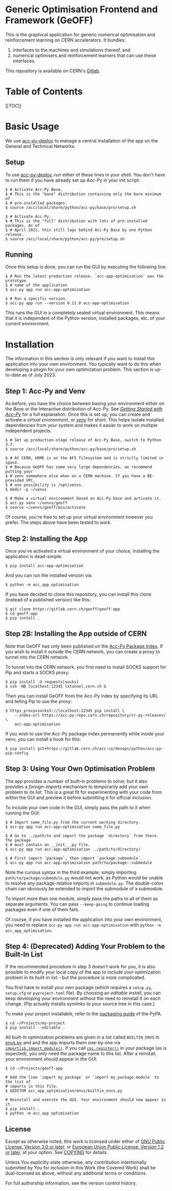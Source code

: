 <!--
SPDX-FileCopyrightText: 2020-2023 CERN
SPDX-FileCopyrightText: 2023 GSI Helmholtzzentrum für Schwerionenforschung
SPDX-FileNotice: All rights not expressly granted are reserved.

SPDX-License-Identifier: GPL-3.0-or-later OR EUPL-1.2+
-->

Generic Optimisation Frontend and Framework (GeOFF)
===================================================

This is the graphical application for generic numerical optimisation and
reinforcement learning on CERN accelerators. It bundles:
1. interfaces to the machines and simulations thereof, and
2. numerical optimisers and reinforcement learners that can use these
   interfaces.

This repository is available on CERN's [Gitlab][].

[Gitlab]: https://gitlab.cern.ch/geoff/geoff-app

Table of Contents
=================

[[_TOC_]]

Basic Usage
===========

We use [acc-py-deploy][] to manage a central installation of the app on the
General and Technical Networks.

[acc-py-deploy]: https://gitlab.cern.ch/acc-co/devops/python/acc-py-deploy

Setup
-----

To use [acc-py-deploy][], run either of these lines in your shell. You don't
have to run them if you have already set up Acc-Py in your init script:

```shell-session
$ # Activate Acc-Py Base.
$ # This is the "base" distribution containing only the bare minimum of
$ # pre-installed packages.
$ source /acc/local/share/python/acc-py/base/pro/setup.sh
```

```shell-session
$ # Activate Acc-Py.
$ # This is the "full" distribution with lots of pre-installed packages. As of
$ # April 2021, this still lags behind Acc-Py Base by one Python release.
$ source /acc/local/share/python/acc-py/pro/setup.sh
```

Running
-------

Once this setup is done, you can run the GUI by executing the following line:

```shell-session
$ # Run the latest production release. `acc-app-optimisation` was the prototype
$ # name of the application
$ acc-py app run acc-app-optimisation
```

```shell-session
$ # Run a specific version.
$ acc-py app run --version 0.11.0 acc-app-optimisation
```

This runs the GUI in a completely sealed virtual environment. This means that
it is independent of the Python version, installed packages, etc. of your
current environment.

Installation
============

The information in this section is only relevant if you want to install this
application into your own environment. You typically want to do this when
developing a plugin for your own optimization problem. This section is
up-to-date as of July 2023.

Step 1: Acc-Py and Venv
-----------------------

As before, you have the choice between basing your environment either on the
Base or the Interactive distribution of Acc-Py. See [*Getting Started with
Acc-Py*][Acc-Py] for a full explanation. Once this is set up, you can create
and activate a *virtual environment*, or [*venv*][venv] for short. This helps
isolate installed dependencies from your system and makes it easier to work on
multiple independent projects.

```shell-session
$ # Set up production-stage release of Acc-Py Base, switch to Python 3.7.
$ source /acc/local/share/python/acc-py/base/pro/setup.sh

$ # At CERN, HOME is on the AFS filesystem and is strictly limited in space.
$ # Because GeOFF has some very large dependencies, we recommend putting your
$ # venv somewhere else when on a CERN machine. If you have a BE-provided VPC,
$ # one possibility is /opt/venvs.
$ mkdir -p ~/venvs

$ # Make a virtual environment based on Acc-Py base and activate it.
$ acc-py venv ~/venvs/geoff
$ source ~/venvs/geoff/bin/activate
```

[Acc-Py]: https://wikis.cern.ch/display/ACCPY/Getting+started+with+Acc-Py
[venv]: https://docs.python.org/3/library/venv.html

Of course, you're free to set up your virtual environment however you prefer.
The steps above have been tested to work.

Step 2: Installing the App
--------------------------

Once you've activated a virtual environment of your choice, installing the
application is dead-simple:

```shell-session
$ pip install acc-app-optimisation
```

And you can run the installed version via:

```shell-session
$ python -m acc_app_optimisation
```

If you have decided to clone this repository, you can install this clone
(instead of a published verison) like this:

```shell-session
$ git clone https://gitlab.cern.ch/geoff/geoff-app
$ cd geoff-app
$ pip install .
```

Step 2B: Installing the App outside of CERN
-------------------------------------------

Note that GeOFF has only been published on the [Acc-Py Package Index][]. If you
wish to install it outside the CERN network, you can create a proxy to tunnel
into the CERN network.

[Acc-Py Package Index]: https://wikis.cern.ch/display/ACCPY/Python+package+index

To tunnel into the CERN network, you first need to install SOCKS support for
Pip and starts a SOCKS proxy:

```shell-session
$ pip install -U requests[socks]
$ ssh -ND localhost:12345 lxtunnel.cern.ch &
```

Then you can install GeOFF from the Acc-Py index by specifying its URL and
telling Pip to use the proxy:

```shell-session
$ https_proxy=socks5://localhost:12345 pip install \
    --index-url https://acc-py-repo.cern.ch/repository/vr-py-releases/ \
    acc-app-optimisation
```

If you wish to use the Acc-Py package index permanently while inside your venv,
you can install a hook for this:

```shell-session
$ pip install git+https://gitlab.cern.ch/acc-co/devops/python/acc-py-pip-config
```

Step 3: Using Your Own Optimisation Problem
-------------------------------------------

The app provides a number of built-in problems to solve; but it also provides a
_foreign-imports_ mechanism to temporarily add your own problem to its list.
This is a great fit for experimenting with your code from within the GUI and
preview it before submitting it for official inclusion.

To include your own code in the GUI, simply pass the path to it when running
the GUI:

```shell-session
$ # Import some_file.py from the current working directory.
$ acc-py app run acc-app-optimisation some_file.py

$ # Go to ../path/to and import the package `directory` from there. The package
$ # must contain an __init__.py file.
$ acc-py app run acc-app-optimisation ../path/to/directory/

$ # First import `package`, then import `package.submodule`.
$ acc-py app run acc-app-optimisation path/to/package::submodule
```

Note the curious syntax in the third example; simply importing
`path/to/package/submodule.py` would not work, as Python would be unable to
resolve any package-relative imports in `submodule.py`. The double-colon chain
can obviously be extended to import the submodule of a submodule.

To import more than one module, simply pass the paths to all of them as
separate arguments. You can pass `--keep-going` to continue loading packages
even if one of them fails.

Of course, if you have installed the application into your own environment, you
need to replace `acc-py app run acc-app-optimisation` with `python -m
acc_app_optimisation`.

Step 4: (Deprecated) Adding Your Problem to the Built-In List
-------------------------------------------------------------

If the recommended procedure in step 3 doesn't work for you, it is also
possible to modify your local copy of the app to include your optimization
problem in its built-in list – but the procedure is more complicated.

You first have to install your own package (which requires a `setup.py`,
`setup.cfg` or `pyproject.toml` file). By choosing an *editable install*, you
can keep developing your environment without the need to reinstall it on each
change. (Pip actually installs symlinks to your source tree in this case.)

To make your project installable, refer to the [packaging guide][] of the
PyPA.

[packaging guide]: https://packaging.python.org/tutorials/packaging-projects/

```shell-session
$ cd ~/Projects/my-project
$ pip install --editable .
```

All built-in optimization problems are given in a list called `BUILTIN_ENVS` in
[envs.py](/acc_app_optimisation/envs/builtin_envs.py#L20) and and the app
imports them one-by-one via [`importlib.import_module()`][]. If you call
[`coi.register()`][] in your package (as is expected), you only need the
package name to this list. After a reinstall, your environment should appear in
the GUI.

[`importlib.import_module()`]: https://docs.python.org/3/library/importlib.html#importlib.import_module
[`coi.register()`]: https://gitlab.cern.ch/geoff/cernml-coi/blob/master/cernml/coi/_registration.py

```shell-session
$ cd ~/Projects/geoff-app

# Add the line `import my_package` or `import my_package.module` to the list of
# imports in this file.
$ $EDITOR acc_app_optimisation/envs/builtin_envs.py

# Reinstall and execute the GUI. Your environment should now appear in it.
$ pip install .
$ python -m acc_app_optimisation
```

License
-------

Except as otherwise noted, this work is licensed under either of [GNU Public
License, Version 3.0 or later](LICENSES/GPL-3.0-or-later.txt), or [European
Union Public License, Version 1.2 or later](LICENSES/EUPL-1.2.txt), at your
option. See [COPYING](COPYING) for details.

Unless You explicitly state otherwise, any contribution intentionally submitted
by You for inclusion in this Work (the Covered Work) shall be dual-licensed as
above, without any additional terms or conditions.

For full authorship information, see the version control history.
